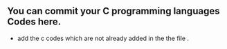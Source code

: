## You can commit your C programming languages Codes here.
- add the c codes which are not already added in the the file .
